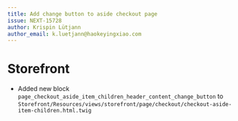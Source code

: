 ```yaml
---
title: Add change button to aside checkout page
issue: NEXT-15728
author: Krispin Lütjann
author_email: k.luetjann@haokeyingxiao.com
---
```

# Storefront
* Added new block `page_checkout_aside_item_children_header_content_change_button` to `Storefront/Resources/views/storefront/page/checkout/checkout-aside-item-children.html.twig`
